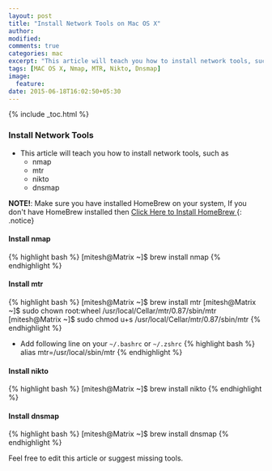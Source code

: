 ```yaml
---
layout: post
title: "Install Network Tools on Mac OS X"
author:
modified:
comments: true
categories: mac
excerpt: "This article will teach you how to install network tools, such as nmap, mtr, nikto and dnsmap"
tags: [MAC OS X, Nmap, MTR, Nikto, Dnsmap]
image:
  feature:
date: 2015-06-18T16:02:50+05:30
---
```


{% include _toc.html %}

### Install Network Tools
* This article will teach you how to install network tools, such as
  * nmap
  * mtr
  * nikto
  * dnsmap

**NOTE!**: Make sure you have installed HomeBrew on your system,
If you don't have HomeBrew installed then <a href="/mac/things-to-do-after-installing-mac-os-x/#install-homebrew"> Click Here to Install HomeBrew </a>
{: .notice}

#### Install nmap

{% highlight bash %}
[mitesh@Matrix ~]$ brew install nmap
{% endhighlight %}

#### Install mtr
{% highlight bash %}
[mitesh@Matrix ~]$ brew install mtr
[mitesh@Matrix ~]$ sudo chown root:wheel /usr/local/Cellar/mtr/0.87/sbin/mtr
[mitesh@Matrix ~]$ sudo chmod u+s /usr/local/Cellar/mtr/0.87/sbin/mtr
{% endhighlight %}

* Add following line on your `~/.bashrc` or `~/.zshrc`
{% highlight bash %}
alias mtr=/usr/local/sbin/mtr
{% endhighlight %}

#### Install nikto
{% highlight bash %}
[mitesh@Matrix ~]$ brew install nikto
{% endhighlight %}

#### Install dnsmap
{% highlight bash %}
[mitesh@Matrix ~]$ brew install dnsmap
{% endhighlight %}

Feel free to edit this article or suggest missing tools.
